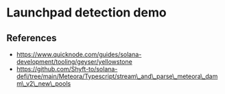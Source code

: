 # Launchpad detection demo

## References

- https://www.quicknode.com/guides/solana-development/tooling/geyser/yellowstone
- https://github.com/Shyft-to/solana-defi/tree/main/Meteora/Typescript/stream\_and\_parse\_meteora\_damm\_v2\_new\_pools

